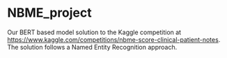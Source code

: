 # NBME_project
Our BERT based model solution to the Kaggle competition at https://www.kaggle.com/competitions/nbme-score-clinical-patient-notes. The solution follows a Named Entity Recognition approach.
